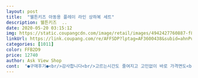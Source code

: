 ```yaml
---
layout: post 
title:  "웰튼키즈 아동용 플레이 라인 상하복 세트" 
description: 웰튼키즈  ..
date: 2020-05-20 03:15:12 
img: https://static.coupangcdn.com/image/retail/images/4942427760887-f82baf62-f8da-4985-9de7-533c617284ae.png 
linkUrl: https://link.coupang.com/re/AFFSDP?lptag=AF3600438&subid=ahnPublicAsk&pageKey=1449700359&itemId=2496733481&vendorItemId=70489878188&traceid=V0-113-8580a78da67989f7 
categories: [1011] 
color: FFB2D9 
price: 12740 
author: Ask View Shop 
cont:  "●구매후기●<br/>감사합니다<br/>고르는시간도 줄여지고 고민없이 바로 가격면도<br/>그렇구  사이즈 선택만 잘 하면 굿이랍니다<br/>당일배소 잘 받앗구여 쿠팡기사님 휴일인데<br/>두껍지않아서 한여름에도 입어도 괜찮을것같아요<br/>불구하고 이렇게 집까지 가져다 놓으시구<br/>세탁한번 하고 입혀보고 사진  올려볼께요<br/>솔직히 한벌에 만원도 안되는가격  탁올한 선택입니다<br/>예쁜 핑크색이고 밴딩부분도 짱짱해요<br/>옷도 예뻐요<br/>요즘 날씨가 더워지기 시작 오늘 받고보니<br/>요즘 손주들 옷사는잼이 솔솔 하네요<br/>원단도 좋은것 같아요 아직 입혀보진 못 했지만<br/>일일 세일골드박스란에 올라 오는건 그이 구매하는 편이랍니다<br/>핑크색이 어두울까 걱정했는데 화면과 똑같아요<br/>허리사이즈때문에 정사이즈로 시켰는데  살짝 여유있네요<br/>감사합니다<br/>고르는시간도 줄여지고 고민없이 바로 가격면도<br/>그렇구  사이즈 선택만 잘 하면 굿이랍니다<br/>당일배소 잘 받앗구여 쿠팡기사님 휴일인데<br/>두껍지않아서 한여름에도 입어도 괜찮을것같아요<br/>불구하고 이렇게 집까지 가져다 놓으시구<br/>세탁한번 하고 입혀보고 사진  올려볼께요<br/>솔직히 한벌에 만원도 안되는가격  탁올한 선택입니다<br/>예쁜 핑크색이고 밴딩부분도 짱짱해요<br/>옷도 예뻐요<br/>요즘 날씨가 더워지기 시작 오늘 받고보니<br/>요즘 손주들 옷사는잼이 솔솔 하네요<br/>원단도 좋은것 같아요 아직 입혀보진 못 했지만<br/>일일 세일골드박스란에 올라 오는건 그이 구매하는 편이랍니다<br/>핑크색이 어두울까 걱정했는데 화면과 똑같아요<br/>허리사이즈때문에 정사이즈로 시켰는데  살짝 여유있네요<br/>" 
---
```

